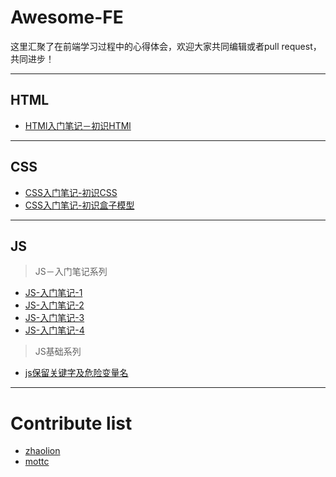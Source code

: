 # Awesome-FE

这里汇聚了在前端学习过程中的心得体会，欢迎大家共同编辑或者pull request，共同进步！

---
## HTML
- [HTMl入门笔记－初识HTMl](https://github.com/ZhaoLion/Awesome-FE/blob/master/HTML/HTML%E5%85%A5%E9%97%A8%E7%AC%94%E8%AE%B0%EF%BC%8D%E5%88%9D%E8%AF%86HTML.md)

---

## CSS
- [CSS入门笔记-初识CSS](https://github.com/ZhaoLion/Awesome-FE/blob/master/CSS/CSS%E5%85%A5%E9%97%A8%E7%AC%94%E8%AE%B0%EF%BC%8D%E5%88%9D%E8%AF%86CSS.md)
- [CSS入门笔记-初识盒子模型](https://github.com/ZhaoLion/Awesome-FE/blob/master/CSS/CSS%E5%85%A5%E9%97%A8%E7%AC%94%E8%AE%B0%EF%BC%8D%E8%AE%A4%E8%AF%86%E7%9B%92%E5%AD%90%E6%A8%A1%E5%9E%8B.md)

---
## JS
> JS－入门笔记系列
- [JS-入门笔记-1](https://github.com/ZhaoLion/Awesome-FE/blob/master/JS/%E5%85%A5%E9%97%A8%E7%AC%94%E8%AE%B0/JS-%E5%85%A5%E9%97%A8%E7%AC%94%E8%AE%B0-1.md)
- [JS-入门笔记-2](https://github.com/ZhaoLion/Awesome-FE/blob/master/JS/%E5%85%A5%E9%97%A8%E7%AC%94%E8%AE%B0/JS-%E5%85%A5%E9%97%A8%E7%AC%94%E8%AE%B0-2.md)
- [JS-入门笔记-3](https://github.com/ZhaoLion/Awesome-FE/blob/master/JS/%E5%85%A5%E9%97%A8%E7%AC%94%E8%AE%B0/JS-%E5%85%A5%E9%97%A8%E7%AC%94%E8%AE%B0-3.md)
- [JS-入门笔记-4](https://github.com/ZhaoLion/Awesome-FE/blob/master/JS/%E5%85%A5%E9%97%A8%E7%AC%94%E8%AE%B0/JS-%E5%85%A5%E9%97%A8%E7%AC%94%E8%AE%B0-4.md)

> JS基础系列
- [js保留关键字及危险变量名](https://github.com/ZhaoLion/Awesome-FE/blob/master/JS/%E5%9F%BA%E7%A1%80/js%E4%BF%9D%E7%95%99%E5%85%B3%E9%94%AE%E5%AD%97%E5%8F%8A%E5%8D%B1%E9%99%A9%E5%8F%98%E9%87%8F%E5%90%8D.md)

---
# Contribute list

- [zhaolion](http://zhaolion.com)
- [mottc](https://github.com/mottc)
